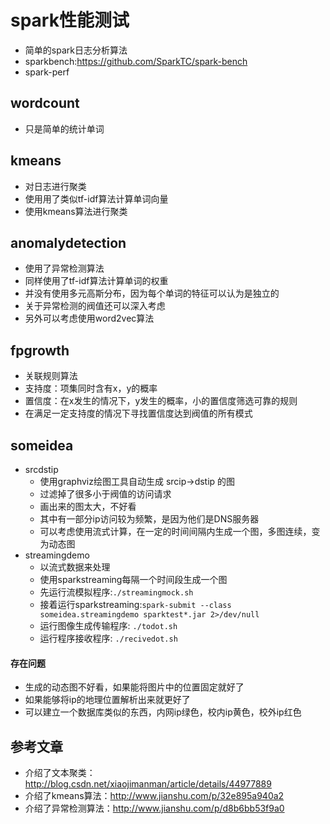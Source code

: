 # spark性能测试
- 简单的spark日志分析算法
- sparkbench:https://github.com/SparkTC/spark-bench
- spark-perf

## wordcount
- 只是简单的统计单词

## kmeans
- 对日志进行聚类
- 使用用了类似tf-idf算法计算单词向量
- 使用kmeans算法进行聚类

## anomalydetection
- 使用了异常检测算法
- 同样使用了tf-idf算法计算单词的权重
- 并没有使用多元高斯分布，因为每个单词的特征可以认为是独立的
- 关于异常检测的阀值还可以深入考虑
- 另外可以考虑使用word2vec算法

## fpgrowth
- 关联规则算法
- 支持度：项集同时含有x，y的概率
- 置信度：在x发生的情况下，y发生的概率，小的置信度筛选可靠的规则
- 在满足一定支持度的情况下寻找置信度达到阀值的所有模式

## someidea
- srcdstip
    + 使用graphviz绘图工具自动生成 srcip->dstip 的图
    + 过滤掉了很多小于阀值的访问请求
    + 画出来的图太大，不好看
    + 其中有一部分ip访问较为频繁，是因为他们是DNS服务器
    + 可以考虑使用流式计算，在一定的时间间隔内生成一个图，多图连续，变为动态图
- streamingdemo
    + 以流式数据来处理
    + 使用sparkstreaming每隔一个时间段生成一个图
    + 先运行流模拟程序:`./streamingmock.sh`
    + 接着运行sparkstreaming:`spark-submit --class someidea.streamingdemo sparktest*.jar 2>/dev/null`
    + 运行图像生成传输程序: `./todot.sh`
    + 运行程序接收程序: `./recivedot.sh`

#### 存在问题
- 生成的动态图不好看，如果能将图片中的位置固定就好了
- 如果能够将ip的地理位置解析出来就更好了
- 可以建立一个数据库类似的东西，内网ip绿色，校内ip黄色，校外ip红色

## 参考文章
- 介绍了文本聚类：http://blog.csdn.net/xiaojimanman/article/details/44977889
- 介绍了kmeans算法：http://www.jianshu.com/p/32e895a940a2
- 介绍了异常检测算法：http://www.jianshu.com/p/d8b6bb53f9a0

